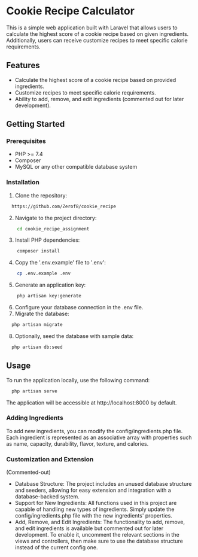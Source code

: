 # Cookie Recipe Calculator

This is a simple web application built with Laravel that allows users to calculate the highest score of a cookie recipe based on given ingredients. Additionally, users can receive customize recipes to meet specific calorie requirements.

## Features

- Calculate the highest score of a cookie recipe based on provided ingredients.
- Customize recipes to meet specific calorie requirements.
- Ability to add, remove, and edit ingredients (commented out for later development).

## Getting Started

### Prerequisites

- PHP >= 7.4
- Composer
- MySQL or any other compatible database system

### Installation

1. Clone the repository:

```bash
  https://github.com/Zerof8/cookie_recipe
```
2. Navigate to the project directory:
```bash
    cd cookie_recipe_assignment
```
3. Install PHP dependencies:
```bash
    composer install
```
4. Copy the '.env.example' file to '.env':
```bash
    cp .env.example .env
```
5. Generate an application key:
```bash
    php artisan key:generate
```
6. Configure your database connection in the .env file.
7. Migrate the database:
```bash
  php artisan migrate
```
8. Optionally, seed the database with sample data:
```bash
  php artisan db:seed
```

## Usage

To run the application locally, use the following command:
```bash
  php artisan serve
```
The application will be accessible at http://localhost:8000 by default.

### Adding Ingredients
To add new ingredients, you can modify the config/ingredients.php file.
Each ingredient is represented as an associative array with properties such as name, capacity, durability, flavor, texture, and calories.

### Customization and Extension
(Commented-out)
- Database Structure: The project includes an unused database structure and seeders, allowing for easy extension and integration with a database-backed system.
- Support for New Ingredients: All functions used in this project are capable of handling new types of ingredients. Simply update the config/ingredients.php file with the new ingredients' properties.
- Add, Remove, and Edit Ingredients: The functionality to add, remove, and edit ingredients is available but commented out for later development. To enable it, uncomment the relevant sections in the views and controllers, then make sure to use the database structure instead of the current config one.
